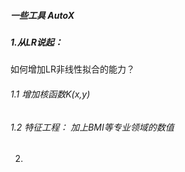 ##### 一些工具 AutoX



##### 1.从LR说起：

如何增加LR非线性拟合的能力？

###### 1.1  增加核函数K(x,y) 

###### 1.2 特征工程： 加上BMI等专业领域的数值



2.